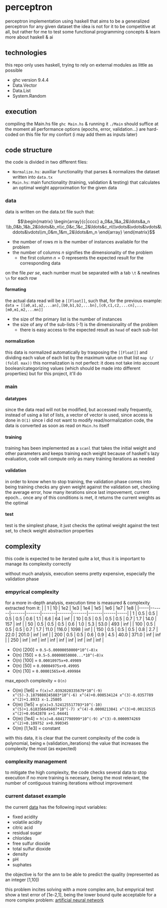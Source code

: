 # perceptron
perceptron implementation using haskell that aims to be a generalized perceptron for any given dataset
the idea is not for it to be competitive at all, but rather for me to test some functional programming concepts & learn more about haskell & ai

## technologies
this repo only uses haskell, trying to rely on external modules as little as possible
- ghc version 9.4.4
- Data.Vector
- Data.List
- System.Random

## execution
compiling the Main.hs file `ghc Main.hs` & running it `./Main` should suffice
at the moment all performance options (epochs, error, validation...) are hard-coded on this file for my confort
(i may add them as inputs later)

## code structure
the code is divided in two different files:
- `Normalize.hs`: auxiliar functionality that parses & normalizes the dataset written into `data.tx`
- `Main.hs`: main functionality (training, validation & testing) that calculates an optimal weight approximation for the given data

### data
data is written on the data.txt file such that:

```math
\begin{matrix}
\begin{array}{c|cccc}
a_0&a_1&a_2&\ldots&a_n \\b_0&b_1&b_2&\ldots&b_n\\c_0&c_1&c_2&\ldots&c_n\\\vdots&\vdots&\vdots&\ddots&\vdots\\m_0&m_1&m_2&\ldots&m_n
\end{array}
\end{matrix}
```

- the number of rows $m$ is the number of instances available for the problem
- the number of columns $n$ signifies the dimensionality of the problem
    - the first column $n=0$ represents the expected result for the corresponding data

on the file *per se*, each number must be separated with a tab `\t` & newlines `\n` for each row

#### formating

the actual data read will be a `[[Float]]`, such that, for the previous example:
```data = [[a0,a1,a2,...an],[b0,b1,b2,...bn],[c0,c1,c2,...cn],...[m0,m1,m2,...mn]]```

- the size of the primary list is the number of instances
- the size of any of the sub-lists (-1) is the dimensionality of the problem
    - there is easy access to the expected result as `head` of each sub-list

#### normalization
this data is normalized automatically by trasposing the `[[Float]]` and dividing each value of each list by the maximum value on that list `map (/ (foldl max))`
this normalization is not perfect: it does not take into account boolean/categorizing values (which should be made into different properties) but for this project, it'll do

### main
#### datatypes
since the data read will not be modified, but accessed really frequently, instead of using a list of lists, a vector of vector is used, since access is done in `O(1)`
since i did not want to modify read/normalization code, the data is converted as soon as read on `Main.hs` itself
#### training
training has been implemented as a `scanl` that takes the initial weight and other parameters and keeps training each weight
because of haskell's lazy evaluation, code will compute only as many training iterations as needed
#### validation
in order to know when to stop training, the validation phase comes into being
training checks any given weight against the validation set, checking the average error, how many iterations since last impovement, current epoch...
once any of this conditions is met, it returns the current weights as the optimal
#### test
test is the simplest phase, it just checks the optimal weight against the test set, to check weight abstraction properties

## complexity
this code is expected to be iterated quite a lot, thus it is important to manage its complexity correctly

without much analysis, execution seems pretty expensive, especially the validation phase

### empyrical complexity
for a more in-depth analysis, execution time is measured & complexity extracted from it:
|     | 1     | 10    | 1e2   | 1e3   | 1e4   | 1e5   | 1e6   | 1e7  | 1e8 |
|-----|-------|-------|-------|-------|-------|-------|-------|------|-----|
| 1   | 0.5   | 0.5   | 0.5   | 0.5   | 0.6   | 1.1   | 6.6   | 64   | inf |
| 10  | 0.5   | 0.5   | 0.5   | 0.5   | 0.7   | 1.7   | 14.0  | 157  | inf |
| 50  | 0.5   | 0.5   | 0.5   | 0.6   | 1.0   | 5.3   | 53.0  | 493  | inf |
| 100 | 0.5   | 0.5   | 0.5   | 0.7   | 1.7   | 11.0  | 116.0 | 1098 | inf |
| 150 | 0.5   | 0.5   | 0.5   | 0.8   | 2.7   | 22.0  | 201.0 | inf  | inf |
| 200 | 0.5   | 0.5   | 0.6   | 0.9   | 4.5   | 40.0  | 371.0 | inf  | inf |
| 250 | inf   | inf   | inf   | inf   | inf   | inf   | inf   | inf  | inf |

- O(n) [200] = `0.5−5.00000050000*10^(−8)x`
- O(n) [150] = `0.5−5.00000050000...*10^(−8)x`
- O(n) [100] = `0.00010975x+0.49989`
- O(n) [50] = `0.00004975x+0.49995`
- O(n) [10] = `0.00001565x+0.499984`

max_epoch complexity = `O(n)`

- O(m) [1e6] = `f(x)=7.0392020335679*10^(-9) x^(5)-3.1879880245883*10^(-6) x^(4)+0.000534124 x^(3)-0.0357789 x^(2)+1.8933 x-1.25805`
- O(m) [1e5] = `g(x)=3.524125517703*10^(-10) x^(5)+1.618356645607*10^(-7) x^(4)-0.0000213841 x^(3)+0.00132515 x^(2)+0.0542878 x+1.04441`
- O(m) [1e4] = `h(x)=8.68417798999*10^(-9) x^(3)-0.0000974269 x^(2)+0.109752 x+0.990345`
- O(m) [1,1e3] = constant

with this data, it is clear that the current complexity of the code is polynomial, being `m` (validation_iterations) the value that increases the complexity the most (as expected)

### complexity management
to mitigate the high complexity, the code checks several data to stop execution if no more training is necesary, being the most relevant, the number of contiguous training iterations without improvement


### current dataset example

the current [data](https://archive.ics.uci.edu/ml/datasets/Wine+Quality) has the following input variables:
- fixed acidity
- volatile acidity
- citric acid
- residual sugar
- chlorides
- free sulfur dioxide
- total sulfur dioxide
- density
- pH
- suphates

the objective is for the ann to be able to predict the quality (represented as an integer [1,10])

this problem incites solving with a more complex ann, but empyrical test show a test error of [1e-2,1], being the lower bound quite acceptable
for a more complex problem: [artificial neural network](https://github.com/yref-boop/ann)
